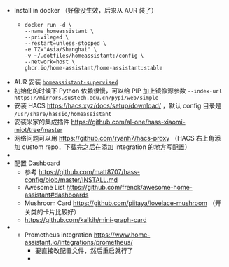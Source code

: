 - Install in docker （好像没生效，后来从 AUR 装了）
	- ```shell
	  docker run -d \
	  --name homeassistant \
	  --privileged \
	  --restart=unless-stopped \
	  -e TZ="Asia/Shanghai" \
	  -v ~/.dotfiles/homeassistant:/config \
	  --network=host \
	  ghcr.io/home-assistant/home-assistant:stable
	  ```
- AUR 安装 [`homeassistant-supervised`](https://aur.archlinux.org/packages/homeassistant-supervised/)
- 初始化的时候下 Python 依赖很慢，可以给 PIP 加上镜像源参数 `--index-url https://mirrors.sustech.edu.cn/pypi/web/simple`
- 安装 HACS https://hacs.xyz/docs/setup/download/ ，默认 config 目录是 `/usr/share/hassio/homeassistant`
- 安装米家的集成插件 https://github.com/al-one/hass-xiaomi-miot/tree/master
- 网络问题可以用 https://github.com/ryanh7/hacs-proxy （HACS 右上角添加 custom repo，下载完之后在添加 integration 的地方写配置）
-
- 配置 Dashboard
	- 参考 https://github.com/matt8707/hass-config/blob/master/INSTALL.md
	- Awesome List https://github.com/frenck/awesome-home-assistant#dashboards
	- Mushroom Card https://github.com/piitaya/lovelace-mushroom （开关类的卡片比较好）
	- https://github.com/kalkih/mini-graph-card
-
	- Prometheus integration https://www.home-assistant.io/integrations/prometheus/
		- 要直接改配置文件，然后重启就行了
		-